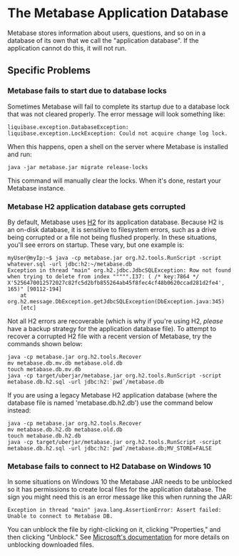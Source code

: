 # The Metabase Application Database

Metabase stores information about users, questions, and so on in a database of its own that we call the "application database". If the application cannot do this, it will not run.

## Specific Problems

### Metabase fails to start due to database locks

Sometimes Metabase will fail to complete its startup due to a database lock that was not cleared properly. The error message will look something like:

```
liquibase.exception.DatabaseException: liquibase.exception.LockException: Could not acquire change log lock.
```

When this happens, open a shell on the server where Metabase is installed and run:

```
java -jar metabase.jar migrate release-locks
```

This command will manually clear the locks. When it's done, restart your Metabase instance.

### Metabase H2 application database gets corrupted

By default, Metabase uses [H2][what-is-h2] for its application database. Because H2 is an on-disk database, it is sensitive to filesystem errors, such as a drive being corrupted or a file not being flushed properly. In these situations, you'll see errors on startup. These vary, but one example is:

```
myUser@myIp:~$ java -cp metabase.jar org.h2.tools.RunScript -script whatever.sql -url jdbc:h2:~/metabase.db
Exception in thread "main" org.h2.jdbc.JdbcSQLException: Row not found when trying to delete from index """"".I37: ( /* key:7864 */ X'5256470012572027c82fc5d2bfb855264ab45f8fec4cf48b0620ccad281d2fe4', 165)" [90112-194]
    at org.h2.message.DbException.getJdbcSQLException(DbException.java:345)
    [etc]
```

Not all H2 errors are recoverable (which is why if you're using H2, _please_ have a backup strategy for the application database file). To attempt to recover a corrupted H2 file with a recent version of Metabase, try the commands shown below:

```
java -cp metabase.jar org.h2.tools.Recover
mv metabase.db.mv.db metabase.old.db
touch metabase.db.mv.db
java -cp target/uberjar/metabase.jar org.h2.tools.RunScript -script metabase.db.h2.sql -url jdbc:h2:`pwd`/metabase.db
```

If you are using a legacy Metabase H2 application database (where the database file is named 'metabase.db.h2.db') use the command below instead:

```
java -cp metabase.jar org.h2.tools.Recover
mv metabase.db.h2.db metabase.old.db
touch metabase.db.h2.db
java -cp target/uberjar/metabase.jar org.h2.tools.RunScript -script metabase.db.h2.sql -url jdbc:h2:`pwd`/metabase.db;MV_STORE=FALSE
```

### Metabase fails to connect to H2 Database on Windows 10

In some situations on Windows 10 the Metabase JAR needs to be unblocked so it has permissions to create local files for the application database. The sign you might need this is an error message like this when running the JAR:

```
Exception in thread "main" java.lang.AssertionError: Assert failed: Unable to connect to Metabase DB.
```

You can unblock the file by right-clicking on it, clicking "Properties," and then clicking "Unblock." See [Microsoft's documentation][ms-unblocking-file] for more details on unblocking downloaded files.

[ms-unblocking-file]: https://blogs.msdn.microsoft.com/delay/p/unblockingdownloadedfile/
[what-is-h2]: /faq/setup/what-is-h2.html
